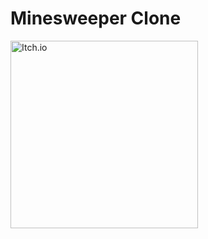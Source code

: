 # Minesweeper Clone

[<img align="left" width=300px alt="Itch.io" src="https://static.itch.io/images/badge.svg"/>][itchio]

[itchio]: https://emreberatkr.itch.io/mine-sweeper-clone
